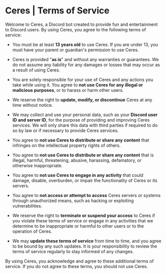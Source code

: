 # Ceres | Terms of Service

Welcome to Ceres, a Discord bot created to provide fun and entertainment to Discord users. By using Ceres, you agree to the following terms of service:

- You must be at least **13 years old** to use Ceres. If you are under 13, you must have your parent or guardian's permission to use Ceres.

- Ceres is provided "**as is**" and without any warranties or guarantees. We do not assume any liability for any damages or losses that may occur as a result of using Ceres.

- You are solely responsible for your use of Ceres and any actions you take while using it. You agree to **not use Ceres for any illegal or malicious purposes**, or to harass or harm other users.

- We reserve the right to **update, modify, or discontinue** Ceres at any time without notice.

- We may collect and use your personal data, such as your **Discord user ID and server ID**, for the purpose of providing and improving Ceres services. We will only share this data with third parties if required to do so by law or if necessary to provide Ceres services.

- You agree to **not use Ceres to distribute or share any content** that infringes on the intellectual property rights of others.

- You agree to **not use Ceres to distribute or share any content** that is illegal, harmful, threatening, abusive, harassing, defamatory, or otherwise inappropriate.

- You agree to **not use Ceres to engage in any activity** that could damage, disable, overburden, or impair the functionality of Ceres or its servers.

- You agree to **not access or attempt to access** Ceres servers or systems through unauthorized means, such as hacking or exploiting vulnerabilities.

- We reserve the right to **terminate or suspend your access** to Ceres if you violate these terms of service or engage in any activities that we determine to be inappropriate or harmful to other users or to the operation of Ceres.

- We may **update these terms of service** from time to time, and you agree to be bound by any such updates. It is your responsibility to review the terms of service regularly to stay informed of any changes.

By using Ceres, you acknowledge and agree to these additional terms of service. If you do not agree to these terms, you should not use Ceres.
